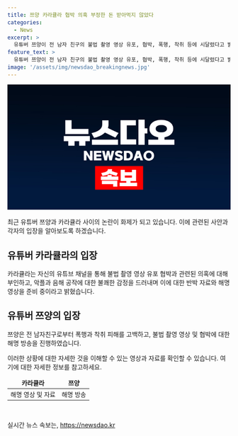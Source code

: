 ```yaml
---
title: 쯔양 카라큘라 협박 의혹 부정한 돈 받아먹지 않았다
categories:
  - News
excerpt: >
  유튜버 쯔양이 전 남자 친구의 불법 촬영 영상 유포, 협박, 폭행, 착취 등에 시달렸다고 밝혀 논란에 휩싸였다. 또 다른 유튜버 카라큘라가 돈을 뜯어냈다는 의혹에 대해 부인하며 논란이 번지고 있다. 이에 카라큘라는 논란에 대한 충분한 해명과 반박 자료를 제시하겠다고 밝혔으며, 쯔양은 불법 촬영 및 폭행 등의 피해를 고백하며 사건의 전말을 공개했다. (단어 수: 85)
feature_text: >
  유튜버 쯔양이 전 남자 친구의 불법 촬영 영상 유포, 협박, 폭행, 착취 등에 시달렸다고 밝혀 논란에 휩싸였다. 또 다른 유튜버 카라큘라가 돈을 뜯어냈다는 의혹에 대해 부인하며 논란이 번지고 있다. 이에 카라큘라는 논란에 대한 충분한 해명과 반박 자료를 제시하겠다고 밝혔으며, 쯔양은 불법 촬영 및 폭행 등의 피해를 고백하며 사건의 전말을 공개했다. (단어 수: 85)
image: '/assets/img/newsdao_breakingnews.jpg'
---
```


<p><img src="/assets/img/newsdao_breakingnews.jpg" alt="implanttips 속보" /></p>

<p>최근 유튜버 쯔양과 카라큘라 사이의 논란이 화제가 되고 있습니다. 이에 관련된 사안과 각자의 입장을 알아보도록 하겠습니다.</p>

<h2 data-ke-size="size26">유튜버 카라큘라의 입장</h2>

<p data-ke-size="size16">카라큘라는 자신의 유튜브 채널을 통해 불법 촬영 영상 유포 협박과 관련된 의혹에 대해 부인하고, 악플과 음해 공작에 대한 불쾌한 감정을 드러내며 이에 대한 반박 자료와 해명 영상을 준비 중이라고 밝혔습니다.</p>

<h2 data-ke-size="size26">유튜버 쯔양의 입장</h2>

<p data-ke-size="size16">쯔양은 전 남자친구로부터 폭행과 착취 피해를 고백하고, 불법 촬영 영상 및 협박에 대한 해명 방송을 진행하였습니다. </p>

<p>이러한 상황에 대한 자세한 것을 이해할 수 있는 영상과 자료를 확인할 수 있습니다. 여기에 대한 자세한 정보를 참고하세요.</p>

<table>
<thead>
<tr>
<td style="text-align: center; height: 17px;"><b>카라큘라</b></td>
<td style="text-align: center; height: 17px;"><b>쯔양</b></td>
</tr>
</thead>
<tbody>
<tr>
<td style="text-align: center; height: 17px;">해명 영상 및 자료</td>
<td style="text-align: center; height: 17px;">해명 방송</td>
</tr>
</tbody>
</table>

<p data-ke-size="size16">&nbsp;</p>
실시간 뉴스 속보는, <a href="https://newsdao.kr" rel="dofollow">https://newsdao.kr</a>



